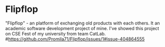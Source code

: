 # Flipflop
"Flipflop" - an platform of exchanging old products with each others. It an academic software development project of mine. I've showed this project on CSE Fest of my university from team CatLab.
#https://github.com/Promila71/Flipflop/issues/1#issue-404864555
